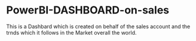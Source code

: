 # PowerBI-DASHBOARD-on-sales
This is a Dashbard which is created on behalf of the sales account and the trnds which it follows in the Market overall the world.
